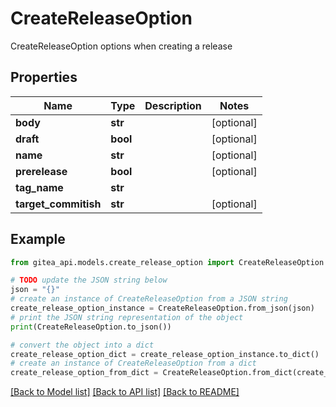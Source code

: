 # CreateReleaseOption

CreateReleaseOption options when creating a release

## Properties

Name | Type | Description | Notes
------------ | ------------- | ------------- | -------------
**body** | **str** |  | [optional] 
**draft** | **bool** |  | [optional] 
**name** | **str** |  | [optional] 
**prerelease** | **bool** |  | [optional] 
**tag_name** | **str** |  | 
**target_commitish** | **str** |  | [optional] 

## Example

```python
from gitea_api.models.create_release_option import CreateReleaseOption

# TODO update the JSON string below
json = "{}"
# create an instance of CreateReleaseOption from a JSON string
create_release_option_instance = CreateReleaseOption.from_json(json)
# print the JSON string representation of the object
print(CreateReleaseOption.to_json())

# convert the object into a dict
create_release_option_dict = create_release_option_instance.to_dict()
# create an instance of CreateReleaseOption from a dict
create_release_option_from_dict = CreateReleaseOption.from_dict(create_release_option_dict)
```
[[Back to Model list]](../README.md#documentation-for-models) [[Back to API list]](../README.md#documentation-for-api-endpoints) [[Back to README]](../README.md)


